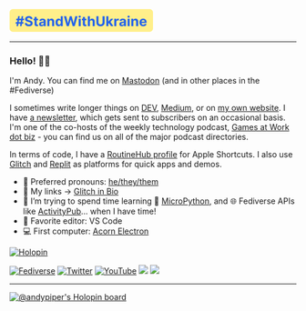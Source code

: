 
[![Stand With Ukraine](https://raw.githubusercontent.com/vshymanskyy/StandWithUkraine/main/badges/StandWithUkraine.svg)](https://stand-with-ukraine.pp.ua)

---

### Hello! 👋🏻

I'm Andy. You can find me on <a rel="me" href="https://macaw.social/@andypiper">Mastodon</a> (and in other places in the #Fediverse)

I sometimes write longer things on [DEV](https://dev.to/andypiper), [Medium](https://andypiper.medium.com), or on [my own website](https://andypiper.co.uk). I have [a newsletter](https://buttondown.email/andypiper), which gets sent to subscribers on an occasional basis. I'm one of the co-hosts of the weekly technology podcast, [Games at Work dot biz](https://gamesatwork.biz) - you can find us on all of the major podcast directories.

In terms of code, I have a [RoutineHub profile](https://routinehub.co/user/andypiper) for Apple Shortcuts. I also use [Glitch](https://glitch.com/@andypiper) and [Replit](https://replit.com/@andypiper) as platforms for quick apps and demos.

- 👤 Preferred pronouns: [he/they/them](https://pronoun.is/they)
- 📑 My links -> [Glitch in Bio](https://andypiper.me)
- 🌱 I’m trying to spend time learning 🐍 [MicroPython](https://micropython.org), and 🌐 Fediverse APIs like [ActivityPub](https://activitypub.rocks)... when I have time!
- 📝 Favorite editor: VS Code 
- 💻 First computer: [Acorn Electron](https://en.wikipedia.org/wiki/Acorn_Electron)

[![Holopin](https://holopin.onrender.com/andypiper)](https://holopin.io/@andypiper)

[![Fediverse](https://img.shields.io/badge/andypiper%20-%231DA1F2.svg?&style=flat-square&logo=mastodon&logoColor=white&color=blueviolet)](https://macaw.social/@andypiper) [![Twitter](https://img.shields.io/badge/andypiper%20-%231DA1F2.svg?&style=flat-square&logo=Twitter&logoColor=white)](https://twitter.com/andypiper) [![YouTube](https://img.shields.io/badge/andypiperuk%20-%23FF0000.svg?&style=flat-square&logo=YouTube&logoColor=white)](https://youtube.com/andypiperuk) <a href="https://xbox.com"><img src="https://img.shields.io/badge/LostRinkitink%20-%23107C10.svg?&style=flat-square&logo=Xbox&logoColor=white"/></a> <a href="https://ko-fi.com/T6T11M0HS"><img src="https://camo.githubusercontent.com/cd07f1a5d90e454e7bbf69d22ebe4cdbd3a0b3dcf56ba0b6c2495a8e99c776be/68747470733a2f2f6b6f2d66692e636f6d2f696d672f676974687562627574746f6e5f736d2e737667" height="20"/></a>

---

[![@andypiper's Holopin board](https://holopin.io/api/user/board?user=andypiper)](https://holopin.io/@andypiper)


